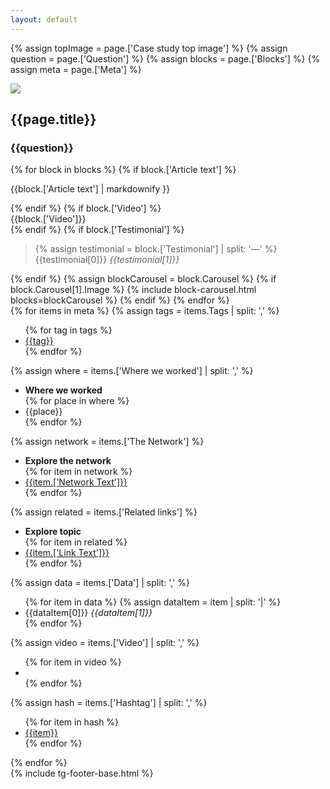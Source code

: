 ```yaml
---
layout: default
---
```


{% assign topImage = page.['Case study top image'] %}
{% assign question = page.['Question'] %}
{% assign blocks = page.['Blocks'] %}
{% assign meta = page.['Meta'] %}

<div class="gs-case-study_top">
  <img src="{{topImage}}">
  <div class="gs-floating__headline">
    <div class="gs-container">
      <h2>{{page.title}}</h2>
    </div>
  </div>
</div>
<article class="article-wrapper">
  <div class="gs-container">
    <div class="article__innner_wrapper">
      <h3>{{question}}</h3>
    </div>
      {% for block in blocks %}
        {% if block.['Article text'] %}
          <div class="article__innner_wrapper">
            <p>{{block.['Article text'] | markdownify }}</p>
          </div>
        {% endif %}
        {% if block.['Video'] %}
          <div class="article__innner_wrapper">
            <div>{{block.['Video']}}</div>
          </div>
        {% endif %}
        {% if block.['Testimonial'] %}
        <div class="article__testimonial_wrapper">
          <blockquote>
            {% assign testimonial = block.['Testimonial'] | split: '—' %}
            {{testimonial[0]}}
            <cite>{{testimonial[1]}}</cite>
          </blockquote>
        </div>
        {% endif %}
      {% assign blockCarousel = block.Carousel %}
      {% if block.Carousel[1].Image %}
        {% include block-carousel.html blocks=blockCarousel %}
      {% endif %}
    {% endfor %}
  </div>
  <div class="gs__right-col lax"  data-lax-preset="eager">
    <div class="gs__meta-tags">
      {% for items in meta %}
        {% assign tags = items.Tags | split: ',' %}
        <ul class="gs-tags">
        {% for tag in tags %}
          <li><a target="_parent" href="/case-studies/?{{tag | downcase | handle | strip}}">{{tag}}</a></li>
        {% endfor %}
        </ul>
        {% assign where = items.['Where we worked'] | split: ',' %}
        <ul class="gs-where">
          <li><strong>Where we worked</strong></li>
        {% for place in where %}
          <li>{{place}}</li>
        {% endfor %}
        </ul>
        {% assign network = items.['The Network'] %}
        <ul class="gs-network">
          <li><strong>Explore the network</strong></li>
        {% for item in network %}
          <li><a target="_blank" href="{{item.['Link']}}">{{item.['Network Text']}}</a></li>
        {% endfor %}
        </ul>
        {% assign related = items.['Related links'] %}
        <ul class="gs-network">
          <li><strong>Explore topic</strong></li>
        {% for item in related %}
          <li><a target="_blank" href="{{item.['Link']}}">{{item.['Link Text']}}</a></li>
        {% endfor %}
        </ul>
        {% assign data = items.['Data'] | split: ',' %}
        <ul class="gs-data">
        {% for item in data %}
          {% assign dataItem = item | split: '|' %}
            <li>
              {{dataItem[0]}}
              <cite>{{dataItem[1]}}</cite>
            </li>
        {% endfor %}
        </ul>
        {% assign video = items.['Video'] | split: ',' %}
        <ul class="gs-video">
        {% for item in video %}
          <li><a target="_blank" href="{{item}}"><span uk-icon="vimeo"></span></a></li>
        {% endfor %}
        </ul>
        {% assign hash = items.['Hashtag'] | split: ',' %}
        <ul class="gs-hash">
        {% for item in hash %}
          <li><a target="_blank" href="https://instagram.com/{{item}}">{{item}}</a></li>
        {% endfor %}
        </ul>
    {% endfor %}
    </div>
  </div>
</article>
{% include tg-footer-base.html %}
